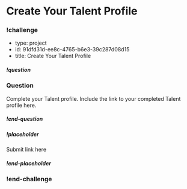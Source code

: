 # Create Your Talent Profile

### !challenge

* type: project
* id: 91dfd31d-ee8c-4765-b6e3-39c287d08d15
* title: Create Your Talent Profile

##### !question

### Question

Complete your Talent profile. Include the link to your completed Talent profile here.

##### !end-question

##### !placeholder

Submit link here

##### !end-placeholder

### !end-challenge
